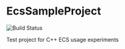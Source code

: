 # EcsSampleProject

![Build Status](https://github.com/KonH/EcsSampleProject/actions/workflows/windows-build.yml/badge.svg)

Test project for C++ ECS usage experiments
